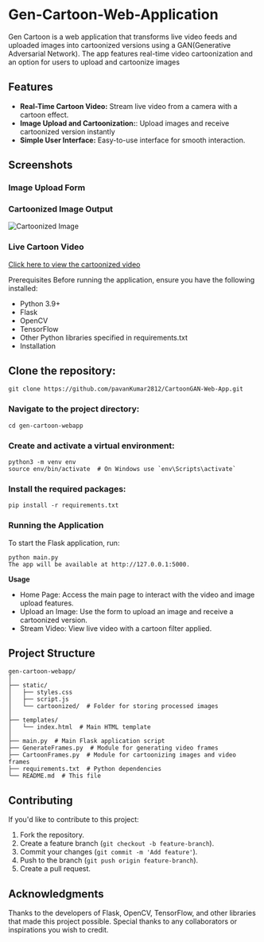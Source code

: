 # Gen-Cartoon-Web-Application

Gen Cartoon is a web application that transforms live video feeds and uploaded images into cartoonized versions using a GAN(Generative Adversarial Network). The app features real-time video cartoonization and an option for users to upload and cartoonize images

## Features

* **Real-Time Cartoon Video:** Stream live video from a camera with a cartoon effect.
* **Image Upload and Cartoonization:**: Upload images and receive cartoonized version instantly
* **Simple User Interface:** Easy-to-use interface for smooth interaction.

## Screenshots

### Image Upload Form

### Cartoonized Image Output
![Cartoonized Image](assets/image_cartoon.png)

### Live Cartoon Video
[Click here to view the cartoonized video](assets/CartoonGen.mp4)

Prerequisites
Before running the application, ensure you have the following installed:

* Python 3.9+
* Flask
* OpenCV
* TensorFlow
* Other Python libraries specified in requirements.txt
* Installation

## Clone the repository:

```
git clone https://github.com/pavanKumar2812/CartoonGAN-Web-App.git
```

### Navigate to the project directory:

```
cd gen-cartoon-webapp
```

### Create and activate a virtual environment:

```
python3 -m venv env
source env/bin/activate  # On Windows use `env\Scripts\activate`
```

### Install the required packages:

```
pip install -r requirements.txt
```

### Running the Application
To start the Flask application, run:

```
python main.py
The app will be available at http://127.0.0.1:5000.
```

**Usage**
* Home Page: Access the main page to interact with the video and image upload features.
* Upload an Image: Use the form to upload an image and receive a cartoonized version.
* Stream Video: View live video with a cartoon filter applied.

## Project Structure

```
gen-cartoon-webapp/
│
├── static/
│   ├── styles.css
│   ├── script.js
│   └── cartoonized/  # Folder for storing processed images
│
├── templates/
│   └── index.html  # Main HTML template
│
├── main.py  # Main Flask application script
├── GenerateFrames.py  # Module for generating video frames
├── CartoonFrames.py  # Module for cartoonizing images and video frames
├── requirements.txt  # Python dependencies
└── README.md  # This file
```

## Contributing
If you'd like to contribute to this project:

1. Fork the repository.
2. Create a feature branch (`git checkout -b feature-branch`).
3. Commit your changes (`git commit -m 'Add feature'`).
4. Push to the branch (`git push origin feature-branch`).
5. Create a pull request.

## Acknowledgments
Thanks to the developers of Flask, OpenCV, TensorFlow, and other libraries that made this project possible.
Special thanks to any collaborators or inspirations you wish to credit.
